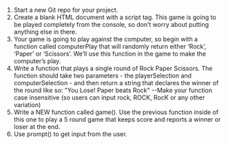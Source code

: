 1. Start a new Git repo for your project.
2. Create a blank HTML document with a script tag. This game is going to be played completely from the console, so don’t worry about putting anything else in there.
3. Your game is going to play against the computer, so begin with a function called computerPlay that will randomly return either ‘Rock’, ‘Paper’ or ‘Scissors’. We’ll use this function in the game to make the computer’s play.
4. Write a function that plays a single round of Rock Paper Scissors. The function should take two parameters - the playerSelection and computerSelection - and then return a string that declares the winner of the round like so: "You Lose! Paper beats Rock"
    --Make your function case insensitive (so users can input rock, ROCK, RocK or any other variation)
5. Write a NEW function called game(). Use the previous function inside of this one to play a 5 round game that keeps score and reports a winner or loser at the end. 
6. Use prompt() to get input from the user.
